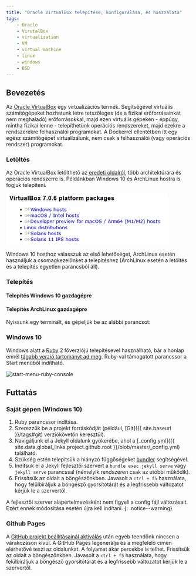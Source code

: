 ```yaml
---
title: "Oracle VirtualBox telepítése, konfigurálása, és használata"
tags:
    - Oracle
    - VirutalBox
    - virtualization
    - VM
    - virtual machine
    - linux
    - windows
    - BSD
---
```


## Bevezetés

Az [Oracle VirtualBox](https://www.virtualbox.org/) egy virtualizációs termék. Segítségével virtuális számítógépeket hozhatunk létre tetszőleges (de a fizikai erőforrásainkat nem meghaladó) erőforrásokkal, majd ezen virtuális gépeken - éppúgy, mintha fizikai lenne - telepíthetünk operációs rendszereket, majd ezekre a rendszerekre felhasználói programokat. A Dockerrel ellentétben itt egy egész számítógépet virtualizálunk, nem csak a felhasználói (vagy operációs rendszer) programokat.

### Letöltés

Az Oracle VirtualBox letölthető az [eredeti oldalról](https://www.virtualbox.org/wiki/Downloads), több architektúrára és operációs rendszerre is. Példánkban Windows 10 és ArchLinux hostra is fogjuk telepíteni.

![Oracle VirtualBox letöltési opciói](screenshots/virtualbox_download.png)

Windows 10 hosthoz válasszuk az első lehetőséget, ArchLinux esetén használjuk a csomagkezelőnket a telepítéshez (ArchLinux esetén a letöltés és a telepítés egyetlen parancsból áll).
### Telepítés

#### Telepítés Windows 10 gazdagépre

#### Telepítés ArchLinux gazdagépre
Nyissunk egy terminált, és gépeljük be az alábbi parancsot:

### Windows 10

Windows alatt a [Ruby](https://www.ruby-lang.org/en/) 2 főverziójú telepítésevel használható, bár a honlap ennél [tágabb verzió tartományt ad meg](https://jekyllrb.com/docs/#prerequisites).
Ruby-val támogatott parancssor a Start menűből indítható.

![start-menu-ruby-console](screenshots/start-menu-ruby-console.png)

## Futtatás

### Saját gépen (Windows 10)

1. Ruby parancssor indítása.
2. Szerezzük be a projekt forráskódját (például, [Git]({{ site.baseurl }}/tags#git) verziókövetőn keresztül).
3. Navigáljunk el a Jekyll oldalunk gyökerébe, ahol a [_config.yml]({{ site.data.global_links.project.github.root }}/blob/master/_config.yml) található.
4. Szükség estén telepítsük a hiányzó függőségeket [bundler](https://jekyllrb.com/docs/ruby-101/) segítségével.
5. Indítsuk el a Jekyll fejlesztői szervert a `bundle exec jekyll serve` vagy `jekyll serve` parancssal (némelyik rendszeren csak az utóbbi működik).
6. Frissítsük az oldalt a böngészőnkben. Javasolt a `ctrl + f5` használata, hogy felülbíráljuk a böngésző gyorsítótárát és a legfrissebb változatot kérjük le a szervertől.

A fejlesztői szerver alapértelmezésként nem figyeli a config fájl változásait. Ezért ennek módosítása esetén újra kell indítani.
{: .notice--warning}

### Github Pages

A [GitHub projekt beállításainál aktiválás](https://docs.github.com/en/pages/getting-started-with-github-pages/configuring-a-publishing-source-for-your-github-pages-site) után egyéb teendőnk nincsen a várakozáson kívül. A GitHub Pages legenerálja és a megfelelő címen elérhetővé teszi az oldalunkat. A folyamat akár percekbe is telhet. Frissítsük az oldalt a böngészőnkben. Javasolt a `ctrl + f5` használata, hogy felülbíráljuk a böngésző gyorsítótárát és a legfrissebb változatot kérjük le a szervertől.
